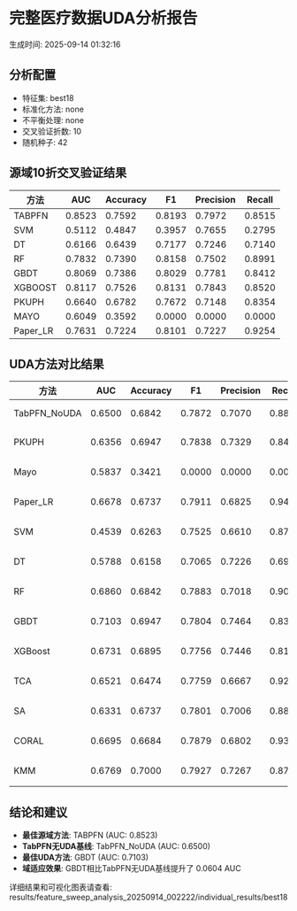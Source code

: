 # 完整医疗数据UDA分析报告

生成时间: 2025-09-14 01:32:16

## 分析配置

- 特征集: best18
- 标准化方法: none
- 不平衡处理: none
- 交叉验证折数: 10
- 随机种子: 42

## 源域10折交叉验证结果

| 方法 | AUC | Accuracy | F1 | Precision | Recall |
|------|-----|----------|----|-----------| -------|
| TABPFN | 0.8523 | 0.7592 | 0.8193 | 0.7972 | 0.8515 |
| SVM | 0.5112 | 0.4847 | 0.3957 | 0.7655 | 0.2795 |
| DT | 0.6166 | 0.6439 | 0.7177 | 0.7246 | 0.7140 |
| RF | 0.7832 | 0.7390 | 0.8158 | 0.7502 | 0.8991 |
| GBDT | 0.8069 | 0.7386 | 0.8029 | 0.7781 | 0.8412 |
| XGBOOST | 0.8117 | 0.7526 | 0.8131 | 0.7843 | 0.8520 |
| PKUPH | 0.6640 | 0.6782 | 0.7672 | 0.7148 | 0.8354 |
| MAYO | 0.6049 | 0.3592 | 0.0000 | 0.0000 | 0.0000 |
| Paper_LR | 0.7631 | 0.7224 | 0.8101 | 0.7227 | 0.9254 |

## UDA方法对比结果

| 方法 | AUC | Accuracy | F1 | Precision | Recall | 类型 |
|------|-----|----------|----|-----------| -------|------|
| TabPFN_NoUDA | 0.6500 | 0.6842 | 0.7872 | 0.7070 | 0.8880 | TabPFN基线 |
| PKUPH | 0.6356 | 0.6947 | 0.7838 | 0.7329 | 0.8474 | 传统基线 |
| Mayo | 0.5837 | 0.3421 | 0.0000 | 0.0000 | 0.0000 | 传统基线 |
| Paper_LR | 0.6678 | 0.6737 | 0.7911 | 0.6825 | 0.9429 | 传统基线 |
| SVM | 0.4539 | 0.6263 | 0.7525 | 0.6610 | 0.8795 | 机器学习基线 |
| DT | 0.5788 | 0.6158 | 0.7065 | 0.7226 | 0.6981 | 机器学习基线 |
| RF | 0.6860 | 0.6842 | 0.7883 | 0.7018 | 0.9019 | 机器学习基线 |
| GBDT | 0.7103 | 0.6947 | 0.7804 | 0.7464 | 0.8308 | 机器学习基线 |
| XGBoost | 0.6731 | 0.6895 | 0.7756 | 0.7446 | 0.8160 | 机器学习基线 |
| TCA | 0.6521 | 0.6474 | 0.7759 | 0.6667 | 0.9280 | UDA方法 |
| SA | 0.6331 | 0.6737 | 0.7801 | 0.7006 | 0.8800 | UDA方法 |
| CORAL | 0.6695 | 0.6684 | 0.7879 | 0.6802 | 0.9360 | UDA方法 |
| KMM | 0.6769 | 0.7000 | 0.7927 | 0.7267 | 0.8720 | UDA方法 |

## 结论和建议

- **最佳源域方法**: TABPFN (AUC: 0.8523)
- **TabPFN无UDA基线**: TabPFN_NoUDA (AUC: 0.6500)
- **最佳UDA方法**: GBDT (AUC: 0.7103)
- **域适应效果**: GBDT相比TabPFN无UDA基线提升了 0.0604 AUC

详细结果和可视化图表请查看: results/feature_sweep_analysis_20250914_002222/individual_results/best18